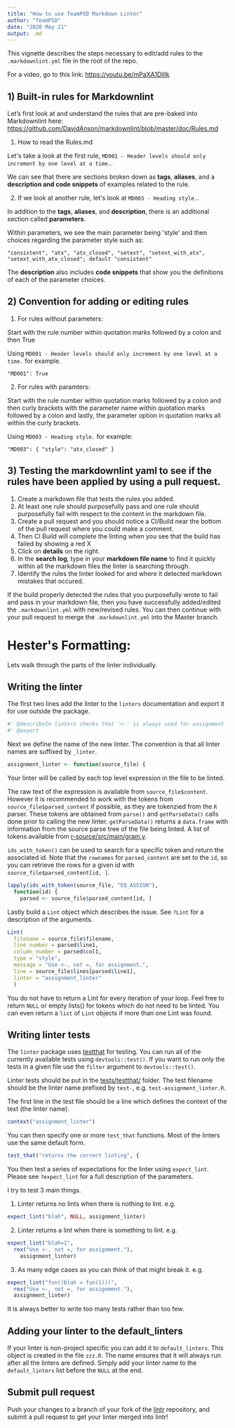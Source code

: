 ```yaml
---
title: "How to use TeamPSD Markdown Linter"
author: "TeamPSD"
date: "2020 May 21"
output: .md
---
```


This vignette describes the steps necessary to edit/add rules to  the `.markdownlint.yml` file in the root of the repo.

For a video, go to this link: https://youtu.be/mPaXA1DlIlk

## 1) Built-in rules for Markdownlint
Let’s first look at and understand the rules that are pre-baked into Markdownlint here: 
https://github.com/DavidAnson/markdownlint/blob/master/doc/Rules.md

1) How to read the Rules.md

Let's take a look at the first rule, `MD001 - Header levels should only increment by one level at a time.`.

We can see that there are sections broken down as **tags**, **aliases**, and a **description and code snippets** of examples related to the rule.

2) If we look at another rule, let's look at `MD003 - Heading style.`.

In addition to the **tags**, **aliases**, and **description**, there is an additional section called **parameters**.

Within parameters, we see the main parameter being 'style' and then choices regarding the parameter style such as:

`"consistent", "atx", "atx_closed", "setext", "setext_with_atx", "setext_with_atx_closed"; default "consistent"`

The **description** also includes **code snippets** that show you the definitions of each of the parameter choices. 

## 2) Convention for adding or editing rules

1) For rules without parameters:

Start with the rule number within quotation marks followed by a colon and then True

Using `MD001 - Header levels should only increment by one level at a time.` for example.

`"MD001": True`

2) For rules with paramters:

Start with the rule number within quotation marks followed by a colon and 
then curly brackets with the parameter name within quotation marks followed by a colon
and lastly, the parameter option in quotation marks all within the curly brackets.

Using `MD003 - Heading style.` for example:

`"MD003": { "style": "atx_closed" }`

## 3) Testing the markdownlint yaml to see if the rules have been applied by using a pull request.

1) Create a markdown file that tests the rules you added. 
2) At least one rule should purposefully pass and one rule should purposefully fail with respect to the content in the markdown file.
3) Create a pull request and you should notice a CI/Build near the bottom of the pull request where you could make a comment.
4) Then CI Build will complete the linting when you see that the build has failed by showing a red X
5) Click on **details** on the right.
5) In the **search log**, type in your **markdown file name** to find it quickly within all the markdown files the linter is searching through.
6) Identify the rules the linter looked for and where it detected markdown mistakes that occured. 

If the build properly detected the rules that you purposefully wrote to fail and pass in your markdown file, then you have successfully added/edited the `.markdownlint.yml` with new/revised rules. You can then continue with your pull request to merge the `.markdownlint.yml` into the Master branch. 


# Hester's Formatting:
Lets walk through the parts of the linter individually.

## Writing the linter ##
The first two lines add the linter to the `linters` documentation and export it
for use outside the package.

```r
#' @describeIn linters checks that '<-' is always used for assignment
#' @export
```

Next we define the name of the new linter.  The convention is that all linter
names are suffixed by `_linter`.
```r
assignment_linter <- function(source_file) {
```

Your linter will be called by each top level expression in the file to be
linted.

The raw text of the expression is available from `source_file$content`. However it is
recommended to work with the tokens from
`source_file$parsed_content` if possible, as they are tokenzied from the `R`
parser. These tokens are obtained from `parse()` and `getParseData()`
calls done prior to calling the new linter. `getParseData()` returns a `data.frame`
with information from the source parse tree of the file being linted. A list of
tokens available from
[r-source/src/main/gram.y](https://github.com/wch/r-source/blob/ff1bca2f21aba271d428474f00494eece5c36dd3/src/main/gram.y#L293-L307).

`ids_with_token()` can be used to search for a specific token and return the
associated id.  Note that the `rownames` for `parsed_content` are set to the
`id`, so you can retrieve the rows for a given id with
`source_file$parsed_content[id, ]`.

```r
lapply(ids_with_token(source_file, "EQ_ASSIGN"),
  function(id) {
    parsed <- source_file$parsed_content[id, ]
```

Lastly build a `Lint` object which describes the issue.  See `?Lint` for a
description of the arguments.

```r
Lint(
  filename = source_file$filename,
  line_number = parsed$line1,
  column_number = parsed$col1,
  type = "style",
  message = "Use <-, not =, for assignment.",
  line = source_file$lines[parsed$line1],
  linter = "assignment_linter"
  )
```

You do not have to return a Lint for every iteration of your loop.  Feel free
to return `NULL` or empty lists() for tokens which do not need to be linted.
You can even return a `list` of `Lint` objects if more than one Lint was found.

## Writing linter tests ##
The `linter` package uses [testthat](https://github.com/hadley/testthat) for
testing. You can run all of the currently available tests using
`devtools::test()`.  If you want to run only the tests in a given file use the
`filter` argument to `devtools::test()`.

Linter tests should be put in the
[tests/testthat/](https://github.com/jimhester/lintr/tree/master/tests/testthat)
folder.  The test filename should be the linter name prefixed by `test-`, e.g.
`test-assignment_linter.R`.

The first line in the test file should be a line which defines the context of the text (the linter name).
```r
context("assignment_linter")
```

You can then specify one or more `test_that` functions.  Most of the linters use the same default form.
```r
test_that("returns the correct linting", {
```

You then test a series of expectations for the linter using `expect_lint`.
Please see `?expect_lint` for a full description of the parameters.

I try to test 3 main things.

1. Linter returns no lints when there is nothing to lint. e.g.

```r
expect_lint("blah", NULL, assignment_linter)
```

2. Linter returns a lint when there is something to lint. e.g.

```r
expect_lint("blah=1",
  rex("Use <-, not =, for assignment."),
    assignment_linter)
```

3. As many edge cases as you can think of that might break it. e.g.

```r
expect_lint("fun((blah = fun(1)))",
  rex("Use <-, not =, for assignment."),
  assignment_linter)
```

It is always better to write too many tests rather than too few.

## Adding your linter to the default_linters ##
If your linter is non-project specific you can add it to `default_linters`.
This object is created in the file `zzz.R`.  The name ensures that it will always run after all
the linters are defined.  Simply add your linter name to the `default_linters`
list before the `NULL` at the end.

## Submit pull request ##
Push your changes to a branch of your fork of the
[lintr](https://github.com/jimhester/lintr) repository, and submit a pull
request to get your linter merged into lintr!
